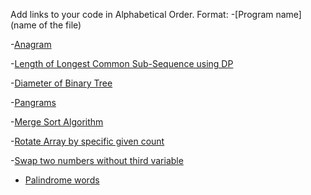 Add links to your code in Alphabetical Order.
Format: -[Program name](name of the file)

-[Anagram](Anagram.kt)

-[Length of Longest Common Sub-Sequence using DP ](LongestCommonSubSequence.kt)

-[Diameter of Binary Tree](DiameterBinaryTree.kt)

-[Pangrams](Pangrams.kt)

-[Merge Sort Algorithm](MergeSort.kt)

-[Rotate Array by specific given count](RotateArrayClockwise.kt)

-[Swap two numbers without third variable](Swap_Numbers_without_third_variable.kt)

- [Palindrome words](PalindromeCheck.kt)
